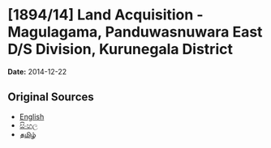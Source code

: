 # [1894/14] Land Acquisition - Magulagama, Panduwasnuwara East D/S Division, Kurunegala District

**Date:** 2014-12-22

## Original Sources

- [English](https://documents.gov.lk/view/extra-gazettes/2014/12/1894-14_E.pdf)
- [සිංහල](https://documents.gov.lk/view/extra-gazettes/2014/12/1894-14_S.pdf)
- [தமிழ்](https://documents.gov.lk/view/extra-gazettes/2014/12/1894-14_T.pdf)
